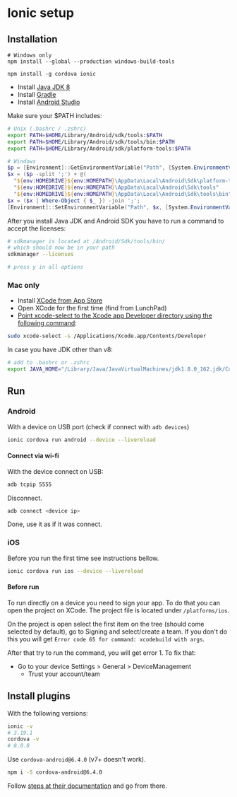 # Ionic setup

## Installation

```
# Windows only
npm install --global --production windows-build-tools

npm install -g cordova ionic
```

- Install [Java JDK 8](http://www.oracle.com/technetwork/java/javase/downloads/jdk8-downloads-2133151.html)
- Install [Gradle](https://gradle.org/install/)
- Install [Android Studio](https://developer.android.com/studio/index.html)

Make sure your $PATH includes:

```bash
# Unix (.bashrc / .zshrc)
export PATH=$HOME/Library/Android/sdk/tools:$PATH
export PATH=$HOME/Library/Android/sdk/tools/bin:$PATH
export PATH=$HOME/Library/Android/sdk/platform-tools:$PATH
```

```powershell
# Windows
$p = [Environment]::GetEnvironmentVariable("Path", [System.EnvironmentVariableTarget]::User);
$x = ($p -split ';') + @(
  "${env:HOMEDRIVE}${env:HOMEPATH}\AppData\Local\Android\Sdk\platform-tools"
  "${env:HOMEDRIVE}${env:HOMEPATH}\AppData\Local\Android\Sdk\tools"
  "${env:HOMEDRIVE}${env:HOMEPATH}\AppData\Local\Android\Sdk\tools\bin");
$x = ($x | Where-Object { $_ }) -join ';';
[Environment]::SetEnvironmentVariable("Path", $x, [System.EnvironmentVariableTarget]::User)
```

After you install Java JDK and Android SDK you have to run a command to accept the licenses:

```bash
# sdkmanager is located at /Android/Sdk/tools/bin/
# which should now be in your path
sdkmanager --licenses

# press y in all options
```

### Mac only

- Install [XCode from App Store](https://itunes.apple.com/us/app/xcode/id497799835?mt=12)
- Open XCode for the first time (find from LunchPad)
- [Point xcode-select to the Xcode app Developer directory using the following command](https://stackoverflow.com/a/17980786/340760):

```bash
sudo xcode-select -s /Applications/Xcode.app/Contents/Developer
```

In case you have JDK other than v8:

```bash
# add to .bashrc or .zshrc
export JAVA_HOME="/Library/Java/JavaVirtualMachines/jdk1.8.0_162.jdk/Contents/Home/"
```

## Run

### Android

With a device on USB port (check if connect with `adb devices`)

```bash
ionic cordova run android --device --livereload
```

#### Connect via wi-fi

With the device connect on USB:

```bash
adb tcpip 5555
```

Disconnect.

```bash
adb connect <device ip>
```

Done, use it as if it was connect.

### iOS

Before you run the first time see instructions bellow.

```bash
ionic cordova run ios --device --livereload
```

#### Before run

To run directly on a device you need to sign your app. To do that you can open the project on XCode. The project file is located under `/platforms/ios`.

On the project is open select the first item on the tree (should come selected by default), go to Signing and select/create a team. If you don't do this you will get `Error code 65 for command: xcodebuild with args`.

After that try to run the command, you will get error 1. To fix that:

- Go to your device Settings > General > DeviceManagement
  - Trust your account/team

## Install plugins

With the following versions:

```bash
ionic -v
# 3.19.1
cordova -v
# 8.0.0
```

Use `cordova-android@6.4.0` (v7+ doesn't work).

```bash
npm i -S cordova-android@6.4.0
```

Follow [steps at their documentation](https://ionicframework.com/docs/native/image-picker/) and go from there.
